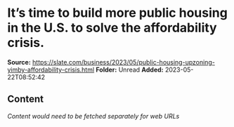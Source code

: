# It’s time to build more public housing in the U.S. to solve the affordability crisis.

**Source:** https://slate.com/business/2023/05/public-housing-upzoning-yimby-affordability-crisis.html
**Folder:** Unread
**Added:** 2023-05-22T08:52:42




## Content
*Content would need to be fetched separately for web URLs*
